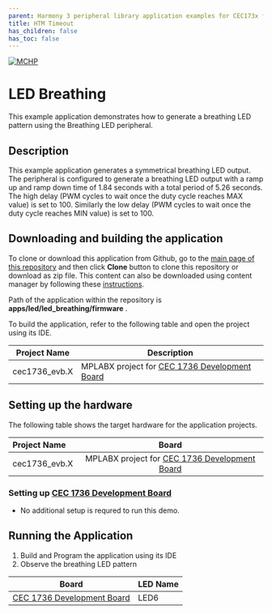 ```yaml
---
parent: Harmony 3 peripheral library application examples for CEC173x family
title: HTM Timeout
has_children: false
has_toc: false
---
```


[![MCHP](https://www.microchip.com/ResourcePackages/Microchip/assets/dist/images/logo.png)](https://www.microchip.com)

# LED Breathing

This example application demonstrates how to generate a breathing LED pattern using the Breathing LED peripheral.

## Description

This example application generates a symmetrical breathing LED output. The peripheral is configured to generate a breathing LED output with a ramp up and ramp down time of 1.84 seconds with a total period of 5.26 seconds. The high delay (PWM cycles to wait once the duty cycle reaches MAX value) is set to 100. Similarly the low delay (PWM cycles to wait once the duty cycle reaches MIN value) is set to 100.

## Downloading and building the application

To clone or download this application from Github, go to the [main page of this repository](https://github.com/Microchip-MPLAB-Harmony/csp_apps_cec173x) and then click **Clone** button to clone this repository or download as zip file.
This content can also be downloaded using content manager by following these [instructions](https://github.com/Microchip-MPLAB-Harmony/contentmanager/wiki).

Path of the application within the repository is **apps/led/led_breathing/firmware** .

To build the application, refer to the following table and open the project using its IDE.

| Project Name      | Description                                    |
| ----------------- | ---------------------------------------------- |
| cec1736_evb.X | MPLABX project for [CEC 1736 Development Board](https://www.microchip.com/en-us/development-tool/EV19K07A)     |

## Setting up the hardware

The following table shows the target hardware for the application projects.

| Project Name| Board|
|:---------|:---------:|
| cec1736_evb.X | MPLABX project for [CEC 1736 Development Board](https://www.microchip.com/en-us/development-tool/EV19K07A)   |

### Setting up [CEC 1736 Development Board](https://www.microchip.com/en-us/development-tool/EV19K07A)

- No additional setup is requred to run this demo.

## Running the Application

1. Build and Program the application using its IDE
2. Observe the breathing LED pattern

| Board      | LED Name                                    |
| ----------------- | ---------------------------------------------- |
| [CEC 1736 Development Board](https://www.microchip.com/en-us/development-tool/EV19K07A) |LED6 |